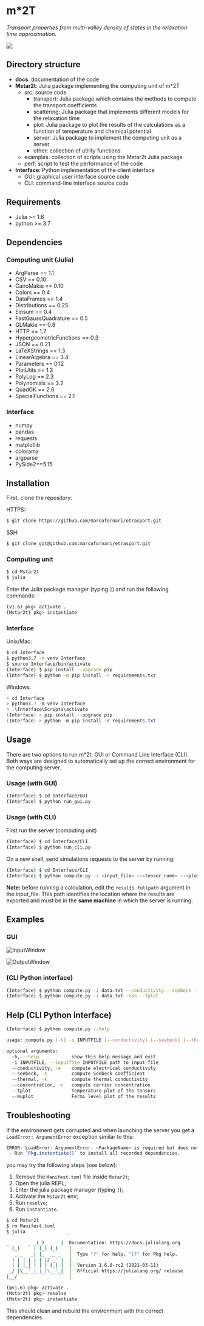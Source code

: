 # m*2T 

*Transport properties from multi-valley density of states in the relaxation time approximation.*

[![](https://img.shields.io/badge/docs-dev-blue.svg)](https://marcofornari.github.io/etrasport/dev)

## Directory structure
- **docs**: documentation of the code
- **Mstar2t**: Julia package implementing the computing unit of m*2T
  - src: source code
    - transport: Julia package which contains the methods to compute the transport coefficients
    - scattering: Julia package that implements different models for the relaxation time
    - plot: Julia package to plot the results of the calculations as a function of temperature and chemical potential
    - server: Julia package to implement the computing unit as a server
    - other: collection of utility functions
  - examples: collection of scripts using the Mstar2t Julia package
  - perf: script to test the performance of the code
- **Interface**: Python implementation of the client interface
  - GUI: graphical user interface source code
  - CLI: command-line interface source code

## Requirements 

- Julia >= 1.6
- python >= 3.7

## Dependencies

### Computing unit (Julia)

- ArgParse == 1.1
- CSV == 0.10
- CairoMakie == 0.10
- Colors == 0.4
- DataFrames == 1.4
- Distributions == 0.25
- Einsum == 0.4
- FastGaussQuadrature == 0.5
- GLMakie == 0.8
- HTTP == 1.7
- HypergeometricFunctions == 0.3
- JSON == 0.21
- LaTeXStrings == 1.3
- LinearAlgebra == 3.4
- Parameters == 0.12
- PlotUtils == 1.3
- PolyLog == 2.3
- Polynomials == 3.2
- QuadGK == 2.6
- SpecialFunctions == 2.1

### Interface

- numpy
- pandas
- requests
- matplotlib
- colorama
- argparse
- PySide2==5.15

## Installation

First, clone the repository:

HTTPS: 
```bash	
$ git clone https://github.com/marcofornari/etrasport.git
```

SSH:
```bash	
$ git clone git@github.com:marcofornari/etrasport.git
```

### Computing unit

```bash
$ cd Mstar2t
$ julia
```

Enter the Julia package manager (typing `]`) and run the following commands:

```bash
(v1.6) pkg> activate .
(Mstar2t) pkg> instantiate
```

### Interface

Unix/Mac:

```bash
$ cd Interface
$ python3.7 -m venv Interface
$ source Interface/bin/activate
(Interface) $ pip install --upgrade pip
(Interface) $ python -m pip install -r requirements.txt
```

Windows:

```Powershell
> cd Interface
> python3.7 -m venv Interface
> .\Interface\Scripts\activate
(Interface) > pip install --upgrade pip
(Interface) > python -m pip install -r requirements.txt
```

## Usage

There are two options to run m*2t: GUI or Command Line Interface (CLI). Both ways are designed to automatically set up the correct environment for the computing server.

### Usage (with GUI)

```bash
(Interface) $ cd Interface/GUI
(Interface) $ python run_gui.py
```

### Usage (with CLI)

First run the server (computing unit)
```bash
(Interface) $ cd Interface/CLI
(Interface) $ python run_cli.py
```

On a new shell, send simulations requests to the server by running:

```bash
(Interface) $ cd Interface/CLI
(Interface) $ python compute.py -i <input_file> --<tensor_name> --<plot>
```

**Note:** before running a calculation, edit the `results fullpath` argument in the input_file. This path identifies the location where the results are exported and must be in the **same machine** in which the server is running.


## Examples 

### GUI

![InputWindow](./Interface/GUI/doc/InputWindow.PNG)

![OutputWindow](./Interface/GUI/doc/OutputWindow.PNG)

### (CLI Python interface)

```bash
(Interface) $ python compute.py -i data.txt --conductivity --seebeck --concentration --tplot
(Interface) $ python compute.py -i data.txt -esn --tplot
```

## Help (CLI Python interface)

```bash
(Interface) $ python compute.py --help

usage: compute.py [-h] -i INPUTFILE [--conductivity] [--seebeck] [--thermal] [--concentration] [--tplot] [--muplot]

optional arguments:
  -h, --help            show this help message and exit
  -i INPUTFILE, --inputfile INPUTFILE path to input file
  --conductivity, -e    compute electrical conductivity
  --seebeck, -s         compute Seebeck coefficient
  --thermal, -k         compute thermal conductivity
  --concentration, -n   compute carrier concentration
  --tplot               Temperature plot of the tensors
  --muplot              Fermi level plot of the results
```

## Troubleshooting

If the environment gets corrupted and when launching the server you get a `LoadError: ArgumentError` exception similar to this:
```bash
ERROR: LoadError: ArgumentError: <PackageName> is required but does not seem to be installed:
 - Run `Pkg.instantiate()` to install all recorded dependencies.
 ```
 you may try the following steps (see below):
 1. Remove the `Manifest.toml` file inside `Mstar2t`;
 2. Open the julia REPL;
 3. Enter the julia package manager (typing `]`); 
 4. Activate the `Mstar2t` env;
 5. Run `resolve`;
 6. Run `instantiate`.

```bash
$ cd Mstar2t
$ rm Manifest.toml 
$ julia               _

_       _ _(_)_     |  Documentation: https://docs.julialang.org
  (_)     | (_) (_)    |
   _ _   _| |_  __ _   |  Type "?" for help, "]?" for Pkg help.
  | | | | | | |/ _` |  |
  | | |_| | | | (_| |  |  Version 1.6.0-rc2 (2021-03-11)
 _/ |\__'_|_|_|\__'_|  |  Official https://julialang.org/ release
|__/                   |

(@v1.6) pkg> activate .
(Mstar2t) pkg> resolve
(Mstar2t) pkg> instantiate
 ```
This should clean and rebuild the environment with the correct dependencies. 
